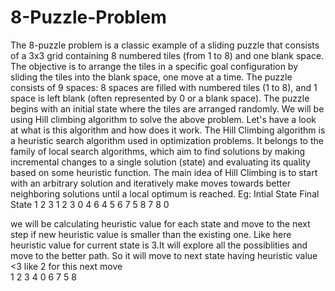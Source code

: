 # 8-Puzzle-Problem
The 8-puzzle problem is a classic example of a sliding puzzle that consists of a 3x3 grid containing 8 numbered tiles (from 1 to 8) and one blank space. The objective is to arrange the tiles in a specific goal configuration by sliding the tiles into the blank space, one move at a time.
The puzzle consists of 9 spaces: 8 spaces are filled with numbered tiles (1 to 8), and 1 space is left blank (often represented by 0 or a blank space).
The puzzle begins with an initial state where the tiles are arranged randomly.
We will be using Hill climbing algorithm to solve the above problem. Let's have a look at what is this algorithm and how does it work.
The Hill Climbing algorithm is a heuristic search algorithm used in optimization problems. It belongs to the family of local search algorithms, which aim to find solutions by making incremental changes to a single solution (state) and evaluating its quality based on some heuristic function. The main idea of Hill Climbing is to start with an arbitrary solution and iteratively make moves towards better neighboring solutions until a local optimum is reached.
Eg: 
Intial State                Final State
1 2 3                        1 2 3
0 4 6                        4 5 6
7 5 8                        7 8 0

we will be calculating heuristic value for each state and move to the next step if new heuristic value is smaller than the existing one.
Like here heuristic value for current state is 3.It will explore all the possiblities and move to the better path. So it will move to next state having heuristic value <3 like 2 for this next move  
1 2 3
4 0 6
7 5 8

                                    
